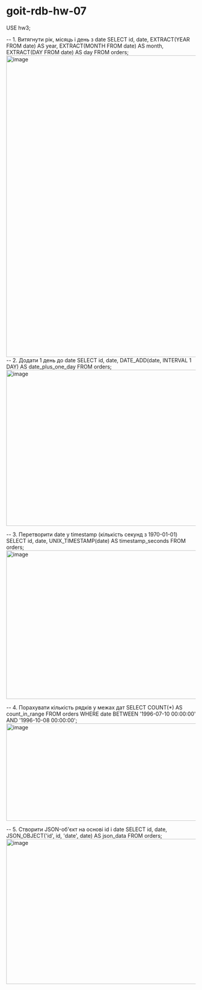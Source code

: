 # goit-rdb-hw-07
USE hw3;

--  1. Витягнути рік, місяць і день з date
SELECT 
    id,
    date,
    EXTRACT(YEAR FROM date) AS year,
    EXTRACT(MONTH FROM date) AS month,
    EXTRACT(DAY FROM date) AS day
FROM orders;
<img width="1006" height="802" alt="image" src="https://github.com/user-attachments/assets/9b1b2d70-6460-421c-973f-10ab6754f10b" />
-- 2. Додати 1 день до date
SELECT 
    id,
    date,
    DATE_ADD(date, INTERVAL 1 DAY) AS date_plus_one_day
FROM orders;
<img width="656" height="415" alt="image" src="https://github.com/user-attachments/assets/f1cb196d-a120-4c22-becf-b215f528506d" />

-- 3. Перетворити date у timestamp (кількість секунд з 1970-01-01)
SELECT 
    id,
    date,
    UNIX_TIMESTAMP(date) AS timestamp_seconds
FROM orders;
<img width="785" height="395" alt="image" src="https://github.com/user-attachments/assets/d51bd9cc-5ea6-4656-9bf5-8d8498cffab1" />

-- 4. Порахувати кількість рядків у межах дат
SELECT COUNT(*) AS count_in_range
FROM orders
WHERE date BETWEEN '1996-07-10 00:00:00' AND '1996-10-08 00:00:00';
<img width="607" height="259" alt="image" src="https://github.com/user-attachments/assets/fd062313-6dd6-49f2-82e7-d853df2ed4f9" />

-- 5. Створити JSON-об'єкт на основі id і date
SELECT 
    id,
    date,
    JSON_OBJECT('id', id, 'date', date) AS json_data
FROM orders;
<img width="576" height="386" alt="image" src="https://github.com/user-attachments/assets/aef2f487-aea8-4ce1-b0fb-4692fd061026" />



